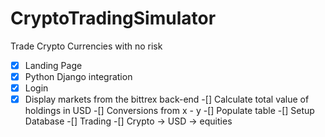 # CryptoTradingSimulator
Trade Crypto Currencies with no risk

-[x] Landing Page
-[x] Python Django integration
-[x] Login
-[x] Display markets from the bittrex back-end
-[] Calculate total value of holdings in USD
-[] Conversions from x - y
-[] Populate table
-[] Setup Database
-[] Trading
-[]	Crypto -> USD -> equities